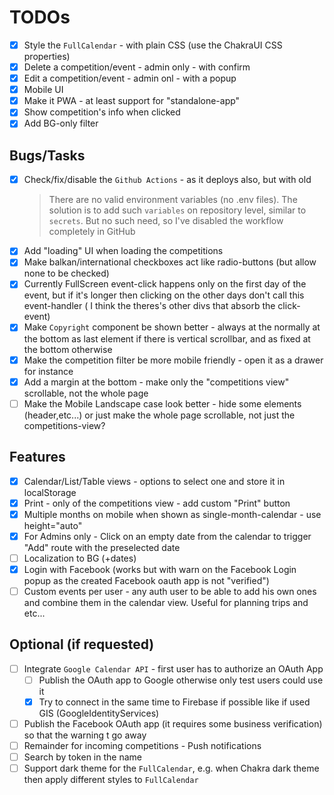 # TODOs

- [x] Style the `FullCalendar` - with plain CSS (use the ChakraUI CSS properties)
- [x] Delete a competition/event - admin only - with confirm
- [x] Edit a competition/event - admin onl - with a popup
- [x] Mobile UI
- [x] Make it PWA - at least support for "standalone-app"
- [x] Show competition's info when clicked
- [x] Add BG-only filter

## Bugs/Tasks

- [x] Check/fix/disable the `Github Actions` - as it deploys also, but with old
    > There are no valid environment variables (no .env files). The solution is to add such `variables` on repository level, similar to `secrets`. But no such need, so I've disabled the workflow completely in GitHub
- [x] Add "loading" UI when loading the competitions
- [x] Make balkan/international checkboxes act like radio-buttons (but allow none to be checked)
- [x] Currently FullScreen event-click happens only on the first day of the event, but if it's longer then clicking on the other days don't call this event-handler ( I think the theres's other divs that absorb the click-event)
- [x] Make `Copyright` component be shown better - always at the normally at the bottom as last element if there is vertical scrollbar, and as fixed at the bottom otherwise
- [x] Make the competition filter be more mobile friendly - open it as a drawer for instance
- [x] Add a margin at the bottom - make only the "competitions view" scrollable, not the whole page
- [ ] Make the Mobile Landscape case look better - hide some elements (header,etc...) or just make the whole page scrollable, not just the competitions-view?

## Features

- [x] Calendar/List/Table views - options to select one and store it in localStorage
- [x] Print - only of the competitions view - add custom "Print" button
- [x] Multiple months on mobile when shown as single-month-calendar - use height="auto"
- [x] For Admins only - Click on an empty date from the calendar to trigger "Add" route with the preselected date
- [ ] Localization to BG (+dates)
- [x] Login with Facebook (works but with warn on the Facebook Login popup as the created Facebook oauth app is not "verified")
- [ ] Custom events per user - any auth user to be able to add his own ones and combine them in the calendar view. Useful for planning trips and etc...

## Optional (if requested)

- [ ] Integrate `Google Calendar API` - first user has to authorize an OAuth App
  - [ ] Publish the OAuth app to Google otherwise only test users could use it
  - [x] Try to connect in the same time to Firebase if possible like if used GIS (GoogleIdentityServices)
- [ ] Publish the Facebook OAuth app (it requires some business verification) so that the warning t go away
- [ ] Remainder for incoming competitions - Push notifications  
- [ ] Search by token in the name
- [ ] Support dark theme for the `FullCalendar`, e.g. when Chakra dark theme then apply different styles to `FullCalendar`
